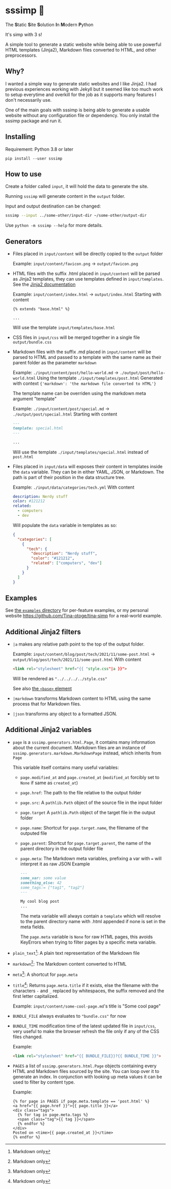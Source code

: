 # sssimp 🐍

The **S**tatic **S**ite **S**olution **I**n **M**odern **P**ython

It's simp with 3 s!

A simple tool to generate a static website while being able to use powerful HTML
templates (Jinja2), Markdown files converted to HTML, and other preprocessors.

## Why?

I wanted a simple way to generate static websites and I like Jinja2. I had
previous experiences working with Jekyll but it seemed like too much work to
setup everytime and overkill for the job as it supports many features I don't
necessarily use.

One of the main goals with sssimp is being able to generate a usable website
without any configuration file or dependency. You only install the sssimp
package and run it.

## Installing

Requirement: Python 3.8 or later

```
pip install --user sssimp
```

## How to use

Create a folder called `input`, it will hold the data to generate the site.

Running `sssimp` will generate content in the `output` folder.

Input and output destination can be changed:

```bash
sssimp --input ../some-other/input-dir ~/some-other/output-dir
```

Use `python -m sssimp --help` for more details.

## Generators

- Files placed in `input/content` will be directly copied to the `output` folder

  Example:
  `input/content/favicon.png` -> `output/favicon.png`

- HTML files with the suffix .html placed in `input/content` will be parsed as
  Jinja2 templates, they can use templates defined in `input/templates`.
  See the [Jinja2 documentation](https://jinja.palletsprojects.com/en/3.0.x/templates/)

  Example:
  `input/content/index.html` -> `output/index.html`
  Starting with content

  ```jinja2
  {% extends "base.html" %}

  ...
  ```

  Will use the template `input/templates/base.html`

- CSS files in `input/css` will be merged together in a single file
  `output/bundle.css`

- Markdown files with the suffix .md placed in `input/content` will be parsed to
  HTML and passed to a template with the same name as their parent folder as the
  parameter `markdown`

  Example:
  `./input/content/post/hello-world.md` -> `./output/post/hello-world.html`
  Using the template `./input/templates/post.html`
  Generated with context `{'markdown': 'the markdown file converted to HTML'}`

  The template name can be overriden using the markdown meta argument "template"

  Example:
  `./input/content/post/special.md` -> `./output/post/special.html`
  Starting with content

  ```md
  ---
  template: special.html
  ---

  ...
  ```

  Will use the template `./input/templates/special.html` instead of `post.html`

- Files placed in `input/data` will exposes their content in templates inside
  the `data` variable. They can be in either YAML, JSON, or Markdown. The path
  is part of their position in the data structure tree.

  Example:
  `./input/data/categories/tech.yml`
  With content

  ```yaml
  description: Nerdy stuff
  color: #121212
  related:
    - computers
    - dev
  ```

  Will populate the `data` variable in templates as so:

  ```json
  {
    "categories": [
      {
        "tech": {
          "description": "Nerdy stuff",
          "color": "#121212",
          "related": ["computers", "dev"]
        }
      }
    ]
  }
  ```

## Examples

See [the `examples` directory](./examples) for per-feature examples, or my
personal website https://github.com/Tina-otoge/tina-simp for a real-world
example.

## Additional Jinja2 filters

- `|a` makes any relative path point to the top of the output folder.

  Example:
  `input/content/blog/post/tech/2021/11/some-post.html`
  -> `output/blog/post/tech/2021/11/some-post.html`
  With content

  ```html
  <link rel="stylesheet" href="{{ "style.css"|a }}">
  ```

  Will be rendered as `"../../../../style.css"`

  See also [the `<base>`
  element](https://developer.mozilla.org/en-US/docs/Web/HTML/Element/base)

- `|markdown` transforms Markdown content to HTML using the same process that
  for Markdown files.

- `|json` transforms any object to a formatted JSON.

## Additional Jinja2 variables

- `page` is a `sssimp.generators.html.Page`, it contains many information about
the current document. Markdown files are an instance of
`sssimp.generators.markdown.MarkdownPage` instead, which inherits from `Page`

  This variable itself contains many useful variables:
  - `page.modified_at` and `page.created_at` (`modified_at` forcibly set to `None` if same as `created_at`)
  - `page.href`: The path to the file relative to the output folder
  - `page.src`: A `pathlib.Path` object of the source file in the input folder
  - `page.target` A `pathlib.Path` object of the target file in the output
folder
  - `page.name`: Shortcut for `page.target.name`, the filename of the outputed
    file
  - `page.parent`: Shortcut for `page.target.parent`, the name of the parent
directory in the output folder
file
  - `page.meta`: The Markdown meta variables, prefixing a var with `=` will
    interpret it as raw JSON
    Example

    ```markdown
    ---
    some_var: some value
    something_else: 42
    some_tags:= ["tag1", "tag2"]
    ---

    My cool blog post
    ...
    ```

    The meta variable will always contain a `template` which will resolve to the
    parent directory name with .html appended if none is set in the meta fields.

    The `page.meta` variable is `None` for raw HTML pages, this avoids KeyErrors
    when trying to filter pages by a specific meta variable.
- `plain_text`[^md]: A plain text representation of the Markdown file
- `markdown`[^md]: The Markdown content converted to HTML
- `meta`[^md]: A shortcut for `page.meta`
- `title`[^md]: Returns `page.meta.title` if it exists, else the filename with
  the characters `-` and `_` replaced by whitespaces, the suffix removed and the
  first letter capitalized.

  Example:
  `input/content/some-cool-page.md`'s title is "Some cool page"
- `BUNDLE_FILE` always evaluates to `"bundle.css"` for now
- `BUNDLE_TIME` modification time of the latest updated file in `input/css`,
  very useful to make the browser refresh the file only if any of the CSS files
  changed.

  Example:

  ```html
  <link rel="stylesheet" href="{{ BUNDLE_FILE}}?{{ BUNDLE_TIME }}">
  ```

- `PAGES` a list of `sssimp.generators.html.Page` objects containing every HTML
  and Markdown files sourced by the site. You can loop over it to generate an
  index. In conjunction with looking up meta values it can be used to filter by
  content type.

  Example:

  ```html+jinja
  {% for page in PAGES if page.meta.template == 'post.html' %}
  <a href="{{ page.href }}">{{ page.title }}</a>
  <div class="tags">
    {% for tag in page.meta.tags %}
    <span class="tag">{{ tag }}</span>
    {% endfor %}
  </div>
  Posted on <time>{{ page.created_at }}</time>
  {% endfor %}
  ```

[^md]: Markdown only
